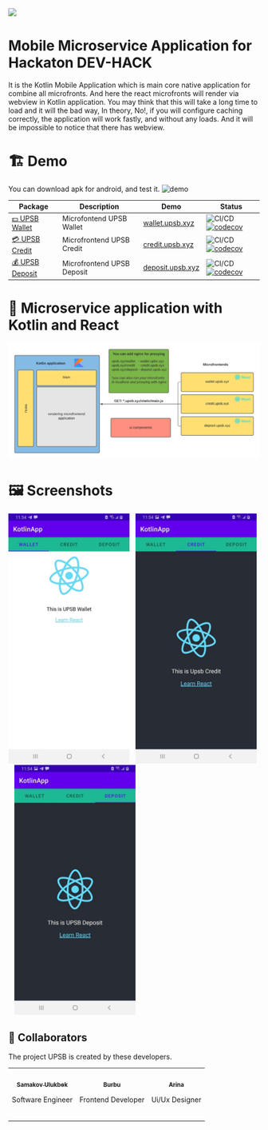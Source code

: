 <img src="https://logos-download.com/wp-content/uploads/2016/10/Kotlin_logo_wordmark.png" height="70px">

# Mobile Microservice Application for Hackaton DEV-HACK
It is the Kotlin Mobile Application which is main core native application for combine all microfronts. And here the react microfronts will render via webview in Kotlin application. You may think that this will take a long time to load and it will the bad way, In theory, No!, if you will configure caching correctly, the application will work fastly, and without any loads. And it will be impossible to notice that there has webview.

# :building_construction: Demo
You can download apk for android, and test it. ![demo](https://github.com/samakovuluk/upsb-kotlin/releases/tag/1.0.0)


| Package                                                  | Description                                        | Demo | Status                                                                                                                                                                                                                                                                                                                                                                                                                      |
| -------------------------------------------------------- | ----------------------------- | --------------------------------------- | --------------------------------------------------------------------------------------------------------------------------------------------------------------------------------------------------------------------------------------------------------------------------------------------------------------------------------------------------------------------------------------------------------------------- 
| [:dollar: UPSB Wallet](https://github.com/samakovuluk/upsb-wallet)             | Microfontend UPSB Wallet | [wallet.upsb.xyz](https://wallet.upsb.xyz) | ![CI/CD](https://github.com/samakovuluk/upsb-wallet/workflows/CI/CD/badge.svg)      [![codecov](https://codecov.io/gh/samakovuluk/upsb-wallet/branch/master/graph/badge.svg)](https://codecov.io/gh/samakovuluk/upsb-wallet)      |
| [:credit_card: UPSB Credit](https://github.com/samakovuluk/upsb-credit)         | Microfrontend UPSB Credit | [credit.upsb.xyz](https://credit.upsb.xyz) | ![CI/CD](https://github.com/samakovuluk/upsb-credit/workflows/CI/CD/badge.svg)      [![codecov](https://codecov.io/gh/samakovuluk/upsb-credit/branch/master/graph/badge.svg)](https://codecov.io/gh/samakovuluk/upsb-main)          |
| [:moneybag: UPSB Deposit](https://github.com/samakovuluk/upsb-deposit)     | Microfrontend UPSB Deposit | [deposit.upsb.xyz](https://deposit.upsb.xyz) | ![CI/CD](https://github.com/samakovuluk/upsb-deposit/workflows/CI/CD/badge.svg)      [![codecov](https://codecov.io/gh/samakovuluk/upsb-deposit/branch/master/graph/badge.svg)](https://codecov.io/gh/samakovuluk/upsb-deposit)         |


# :iphone: Microservice application with Kotlin and React

![](Blank%20Diagram%20with%20Kotlin.png??raw=true)

# :framed_picture: Screenshots

<img src="photo_2021-06-06_11-55-15.jpg" height="500px">&nbsp;&nbsp;&nbsp;<img src="photo_2021-06-06_12-55-15.jpg" height="500px">&nbsp;&nbsp;&nbsp;<img src="photo_2021-06-06_11-45-15.jpg" height="500px">



## :gift_heart: Сollaborators
The project UPSB is created by these developers.
<!-- prettier-ignore -->
<table>
  <tr>
    <td align="center"><a href="https://github.com/samakovuluk"><img src="https://avatars.githubusercontent.com/u/35860953?v=4" width="100px" alt=""/><br><sub><b>Samakov Ulukbek</b></sub>
      </a>
    <br>
      <p>Software Engineer</p>
      <a href="https://www.linkedin.com/in/ulukbek-samakov/"><img src="https://img.shields.io/badge/LinkedIn-0077B5?style=for-the-badge&logo=linkedin&logoColor=white" height="25px" alt=""/><br>
      </a>
    </td>
    <td align="center"><a href="https://github.com/akimberl"><img src="https://avatars.githubusercontent.com/u/67225394?v=4" width="100px" alt=""/><br><sub><b>Burbu </b></sub></a>
      <br>
     <p>Frontend Developer</p>
      <a href="https://www.linkedin.com/in/burbu-kuular-67013310a/"><img src="https://img.shields.io/badge/LinkedIn-0077B5?style=for-the-badge&logo=linkedin&logoColor=white" height="25px" alt=""/><br>
      </a>
    </td>
    <td align="center"><a href="https://github.com/arishonochek"><img src="https://avatars.githubusercontent.com/u/85416431?v=4" width="100px" alt=""/><br><sub><b>Arina </b></sub></a>
          <br>
     <p>Ui/Ux Designer</p>
      <a href="https://www.linkedin.com/in/"><img src="https://img.shields.io/badge/LinkedIn-0077B5?style=for-the-badge&logo=linkedin&logoColor=white" height="25px" alt=""/><br>
      </a>
    </td>
  </tr>
  
</table>

